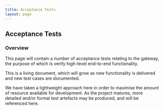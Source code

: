 ```yaml
---
title: Acceptance Tests
layout: page
---
```


## Acceptance Tests ##

### Overview ###
This page will contain a number of acceptance tests relating to the gateway, the
purpose of which is verify high-level end-to-end functionality.

This is a living document, which will grow as new functionality is delivered
and new test cases are documented.

We have taken a lightweight approach here in order to maximise the amount of
resource available for development. As the project matures, more detailed
and/or formal test artefacts may be produced, and will be referenced here.
